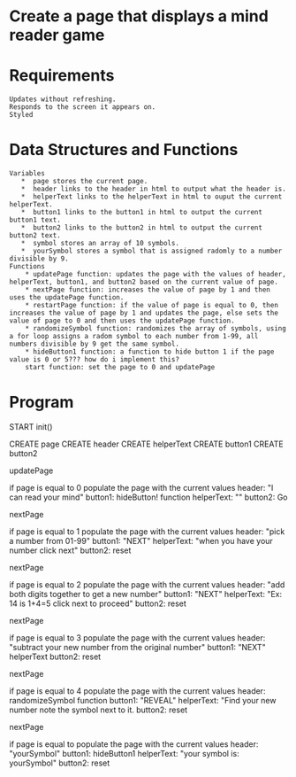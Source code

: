 # Create a page that displays a mind reader game

# Requirements
    Updates without refreshing.
    Responds to the screen it appears on.
    Styled

# Data Structures and Functions
    Variables
       *  page stores the current page.
       *  header links to the header in html to output what the header is.
       *  helperText links to the helperText in html to ouput the current helperText.
       *  button1 links to the button1 in html to output the current button1 text.
       *  button2 links to the button2 in html to output the current button2 text.
       *  symbol stores an array of 10 symbols.
       *  yourSymbol stores a symbol that is assigned radomly to a number divisible by 9.
    Functions
        * updatePage function: updates the page with the values of header, helperText, button1, and button2 based on the current value of page.
        * nextPage function: increases the value of page by 1 and then uses the updatePage function.
        * restartPage function: if the value of page is equal to 0, then increases the value of page by 1 and updates the page, else sets the value of page to 0 and then uses the updatePage function.
        * randomizeSymbol function: randomizes the array of symbols, using a for loop assigns a radom symbol to each number from 1-99, all numbers divisible by 9 get the same symbol.
        * hideButton1 function: a function to hide button 1 if the page value is 0 or 5??? how do i implement this?
        start function: set the page to 0 and updatePage
# Program
START
init()

CREATE page CREATE header CREATE helperText CREATE button1 CREATE button2

updatePage

if page is equal to 0 populate the page with the current values header: "I can read your mind" button1: hideButton! function helperText: "" button2: Go

nextPage

if page is equal to 1 populate the page with the current values header: "pick a number from 01-99" button1: "NEXT" helperText: "when you have your number click next" button2: reset

nextPage

if page is equal to 2 populate the page with the current values header: "add both digits together to get a new number" button1: "NEXT" helperText: "Ex: 14 is 1+4=5 click next to proceed" button2: reset

nextPage

if page is equal to 3 populate the page with the current values header: "subtract your new number from the original number" button1: "NEXT" helperText button2: reset

nextPage

if page is equal to 4 populate the page with the current values header: randomizeSymbol function button1: "REVEAL" helperText: "Find your new number note the symbol next to it. button2: reset

nextPage

if page is equal to populate the page with the current values header: "yourSymbol" button1: hideButton1 helperText: "your symbol is: yourSymbol" button2: reset